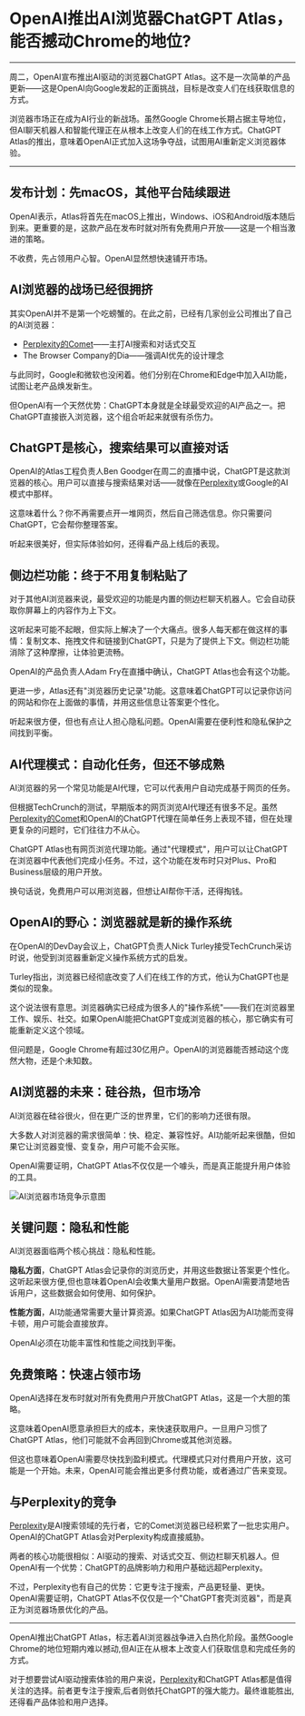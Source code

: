 # OpenAI推出AI浏览器ChatGPT Atlas，能否撼动Chrome的地位?

---

周二，OpenAI宣布推出AI驱动的浏览器ChatGPT Atlas。这不是一次简单的产品更新——这是OpenAI向Google发起的正面挑战，目标是改变人们在线获取信息的方式。

浏览器市场正在成为AI行业的新战场。虽然Google Chrome长期占据主导地位，但AI聊天机器人和智能代理正在从根本上改变人们的在线工作方式。ChatGPT Atlas的推出，意味着OpenAI正式加入这场争夺战，试图用AI重新定义浏览器体验。

---

## 发布计划：先macOS，其他平台陆续跟进

OpenAI表示，Atlas将首先在macOS上推出，Windows、iOS和Android版本随后到来。更重要的是，这款产品在发布时就对所有免费用户开放——这是一个相当激进的策略。

不收费，先占领用户心智。OpenAI显然想快速铺开市场。

## AI浏览器的战场已经很拥挤

其实OpenAI并不是第一个吃螃蟹的。在此之前，已经有几家创业公司推出了自己的AI浏览器：

- [Perplexity的Comet](https://pplx.ai/ixkwood69619635)——主打AI搜索和对话式交互
- The Browser Company的Dia——强调AI优先的设计理念

与此同时，Google和微软也没闲着。他们分别在Chrome和Edge中加入AI功能，试图让老产品焕发新生。

但OpenAI有一个天然优势：ChatGPT本身就是全球最受欢迎的AI产品之一。把ChatGPT直接嵌入浏览器，这个组合听起来就很有杀伤力。

## ChatGPT是核心，搜索结果可以直接对话

OpenAI的Atlas工程负责人Ben Goodger在周二的直播中说，ChatGPT是这款浏览器的核心。用户可以直接与搜索结果对话——就像在[Perplexity](https://pplx.ai/ixkwood69619635)或Google的AI模式中那样。

这意味着什么？你不再需要点开一堆网页，然后自己筛选信息。你只需要问ChatGPT，它会帮你整理答案。

听起来很美好，但实际体验如何，还得看产品上线后的表现。

## 侧边栏功能：终于不用复制粘贴了

对于其他AI浏览器来说，最受欢迎的功能是内置的侧边栏聊天机器人。它会自动获取你屏幕上的内容作为上下文。

这听起来可能不起眼，但实际上解决了一个大痛点。很多人每天都在做这样的事情：复制文本、拖拽文件和链接到ChatGPT，只是为了提供上下文。侧边栏功能消除了这种摩擦，让体验更流畅。

OpenAI的产品负责人Adam Fry在直播中确认，ChatGPT Atlas也会有这个功能。

更进一步，Atlas还有"浏览器历史记录"功能。这意味着ChatGPT可以记录你访问的网站和你在上面做的事情，并用这些信息让答案更个性化。

听起来很方便，但也有点让人担心隐私问题。OpenAI需要在便利性和隐私保护之间找到平衡。

## AI代理模式：自动化任务，但还不够成熟

AI浏览器的另一个常见功能是AI代理，它可以代表用户自动完成基于网页的任务。

但根据TechCrunch的测试，早期版本的网页浏览AI代理还有很多不足。虽然[Perplexity的Comet](https://pplx.ai/ixkwood69619635)和OpenAI的ChatGPT代理在简单任务上表现不错，但在处理更复杂的问题时，它们往往力不从心。

ChatGPT Atlas也有网页浏览代理功能。通过"代理模式"，用户可以让ChatGPT在浏览器中代表他们完成小任务。不过，这个功能在发布时只对Plus、Pro和Business层级的用户开放。

换句话说，免费用户可以用浏览器，但想让AI帮你干活，还得掏钱。

## OpenAI的野心：浏览器就是新的操作系统

在OpenAI的DevDay会议上，ChatGPT负责人Nick Turley接受TechCrunch采访时说，他受到浏览器重新定义操作系统方式的启发。

Turley指出，浏览器已经彻底改变了人们在线工作的方式，他认为ChatGPT也是类似的现象。

这个说法很有意思。浏览器确实已经成为很多人的"操作系统"——我们在浏览器里工作、娱乐、社交。如果OpenAI能把ChatGPT变成浏览器的核心，那它确实有可能重新定义这个领域。

但问题是，Google Chrome有超过30亿用户。OpenAI的浏览器能否撼动这个庞然大物，还是个未知数。

## AI浏览器的未来：硅谷热，但市场冷

AI浏览器在硅谷很火，但在更广泛的世界里，它们的影响力还很有限。

大多数人对浏览器的需求很简单：快、稳定、兼容性好。AI功能听起来很酷，但如果它让浏览器变慢、变复杂，用户可能不会买账。

OpenAI需要证明，ChatGPT Atlas不仅仅是一个噱头，而是真正能提升用户体验的工具。

![AI浏览器市场竞争示意图](https://example.com/browser-competition.jpg)

## 关键问题：隐私和性能

AI浏览器面临两个核心挑战：隐私和性能。

**隐私方面**，ChatGPT Atlas会记录你的浏览历史，并用这些数据让答案更个性化。这听起来很方便,但也意味着OpenAI会收集大量用户数据。OpenAI需要清楚地告诉用户，这些数据会如何使用、如何保护。

**性能方面**，AI功能通常需要大量计算资源。如果ChatGPT Atlas因为AI功能而变得卡顿，用户可能会直接放弃。

OpenAI必须在功能丰富性和性能之间找到平衡。

## 免费策略：快速占领市场

OpenAI选择在发布时就对所有免费用户开放ChatGPT Atlas，这是一个大胆的策略。

这意味着OpenAI愿意承担巨大的成本，来快速获取用户。一旦用户习惯了ChatGPT Atlas，他们可能就不会再回到Chrome或其他浏览器。

但这也意味着OpenAI需要尽快找到盈利模式。代理模式只对付费用户开放，这可能是一个开始。未来，OpenAI可能会推出更多付费功能，或者通过广告来变现。

## 与Perplexity的竞争

[Perplexity](https://pplx.ai/ixkwood69619635)是AI搜索领域的先行者，它的Comet浏览器已经积累了一批忠实用户。OpenAI的ChatGPT Atlas会对Perplexity构成直接威胁。

两者的核心功能很相似：AI驱动的搜索、对话式交互、侧边栏聊天机器人。但OpenAI有一个优势：ChatGPT的品牌影响力和用户基础远超Perplexity。

不过，Perplexity也有自己的优势：它更专注于搜索，产品更轻量、更快。OpenAI需要证明，ChatGPT Atlas不仅仅是一个"ChatGPT套壳浏览器"，而是真正为浏览器场景优化的产品。

---

OpenAI推出ChatGPT Atlas，标志着AI浏览器战争进入白热化阶段。虽然Google Chrome的地位短期内难以撼动,但AI正在从根本上改变人们获取信息和完成任务的方式。

对于想要尝试AI驱动搜索体验的用户来说，[Perplexity](https://pplx.ai/ixkwood69619635)和ChatGPT Atlas都是值得关注的选择。前者更专注于搜索,后者则依托ChatGPT的强大能力。最终谁能胜出,还得看产品体验和用户选择。

